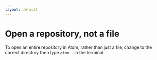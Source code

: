 ```yaml
---
layout: default
---
```


# Open a repository, not a file

To open an entire repository in Atom, rather than just a file, change to the correct directory then type `atom .` in the terminal.
